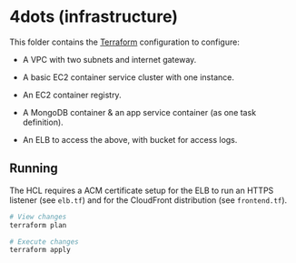 # 4dots (infrastructure)

This folder contains the [Terraform](https://www.terraform.io/) configuration to configure:

* A VPC with two subnets and internet gateway.

* A basic EC2 container service cluster with one instance.

* An EC2 container registry.

* A MongoDB container & an app service container (as one task definition).

* An ELB to access the above, with bucket for access logs.

## Running

The HCL requires a ACM certificate setup for the ELB to run an HTTPS listener (see `elb.tf`) and for the CloudFront
distribution (see `frontend.tf`).

```bash
# View changes
terraform plan

# Execute changes
terraform apply
```
